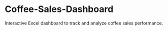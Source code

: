 # Coffee-Sales-Dashboard
Interactive Excel dashboard to track and analyze coffee sales performance.
